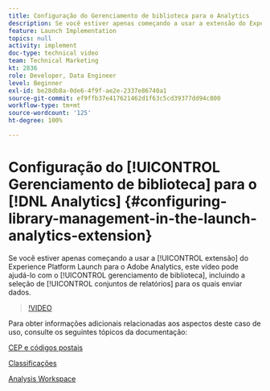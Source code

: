 ```yaml
---
title: Configuração do Gerenciamento de biblioteca para o Analytics
description: Se você estiver apenas começando a usar a extensão do Experience Platform Launch para o Adobe Analytics, este vídeo pode ajudá-lo com a parte de gerenciamento de biblioteca da configuração, incluindo a seleção de conjuntos de relatórios para os quais deseja enviar dados.
feature: Launch Implementation
topics: null
activity: implement
doc-type: technical video
team: Technical Marketing
kt: 2836
role: Developer, Data Engineer
level: Beginner
exl-id: be28db8a-0de6-4f9f-ae2e-2337e86740a1
source-git-commit: ef9ffb37e417621462d1f63c5cd39377dd94c800
workflow-type: tm+mt
source-wordcount: '125'
ht-degree: 100%

---
```


# Configuração do [!UICONTROL Gerenciamento de biblioteca] para o [!DNL Analytics] {#configuring-library-management-in-the-launch-analytics-extension}

Se você estiver apenas começando a usar a [!UICONTROL extensão] do Experience Platform Launch para o Adobe Analytics, este vídeo pode ajudá-lo com o [!UICONTROL gerenciamento de biblioteca], incluindo a seleção de [!UICONTROL conjuntos de relatórios] para os quais enviar dados.

>[!VIDEO](https://video.tv.adobe.com/v/27092/?quality=12)

Para obter informações adicionais relacionadas aos aspectos deste caso de uso, consulte os seguintes tópicos da documentação:

[CEP e códigos postais](https://experienceleague.adobe.com/docs/analytics/components/dimensions/zip-code.html?lang=pt-BR)

[Classificações](https://experienceleague.adobe.com/docs/analytics/components/classifications/c-classifications.html?lang=pt-BR)

[Analysis Workspace](https://experienceleague.adobe.com/docs/analytics/analyze/analysis-workspace/analysis-workspace-features.html?lang=pt-BR)
